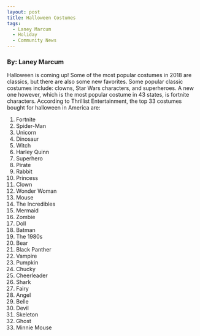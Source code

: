 ```yaml
---
layout: post
title: Halloween Costumes
tags:
  - Laney Marcum
  - Holiday
  - Community News
---
```


### By: Laney Marcum


Halloween is coming up! Some of the most popular costumes in 2018 are classics, but there are also some new favorites. Some popular classic costumes include: clowns, Star Wars characters, and superheroes. A new one however, which is the most popular costume in 43 states, is fortnite characters. According to Thrillist Entertainment, the top 33 costumes bought for halloween in America are:


1. Fortnite
2. Spider-Man
3. Unicorn
4. Dinosaur
5. Witch
6. Harley Quinn
7. Superhero
8. Pirate
9. Rabbit
10. Princess
11. Clown
12. Wonder Woman
13. Mouse
14. The Incredibles
15. Mermaid
16. Zombie
17. Doll
18. Batman
19. The 1980s
20. Bear
21. Black Panther
22. Vampire
23. Pumpkin
24. Chucky
25. Cheerleader
26. Shark
27. Fairy
28. Angel
29. Belle
30. Devil
31. Skeleton
32. Ghost
33. Minnie Mouse
